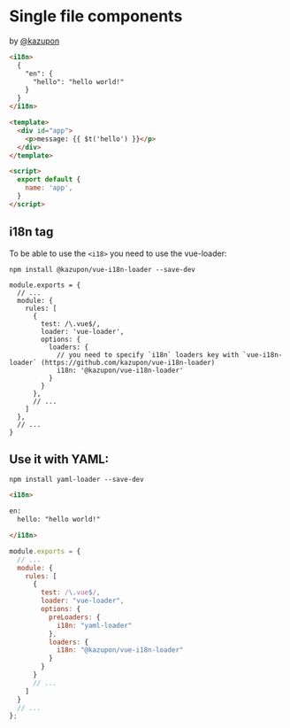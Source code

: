 # Single file components

by [@kazupon](https://github.com/kazupon)

```html
<i18n>
  {
    "en": {
      "hello": "hello world!"
    }
  }
</i18n>

<template>
  <div id="app">
    <p>message: {{ $t('hello') }}</p>
  </div>
</template>

<script>
  export default {
    name: 'app',
  }
</script>
```

## i18n tag

To be able to use the `<i18>` you need to use the vue-loader:

```
npm install @kazupon/vue-i18n-loader --save-dev
```

```
module.exports = {
  // ...
  module: {
    rules: [
      {
        test: /\.vue$/,
        loader: 'vue-loader',
        options: {
          loaders: {
            // you need to specify `i18n` loaders key with `vue-i18n-loader` (https://github.com/kazupon/vue-i18n-loader)
            i18n: '@kazupon/vue-i18n-loader'
          }
        }
      },
      // ...
    ]
  },
  // ...
}
```

## Use it with YAML:

```
npm install yaml-loader --save-dev
```

```html
<i18n>

en:
  hello: "hello world!"

</i18n>
```

```javascript
module.exports = {
  // ...
  module: {
    rules: [
      {
        test: /\.vue$/,
        loader: "vue-loader",
        options: {
          preLoaders: {
            i18n: "yaml-loader"
          },
          loaders: {
            i18n: "@kazupon/vue-i18n-loader"
          }
        }
      }
      // ...
    ]
  }
  // ...
};
```
